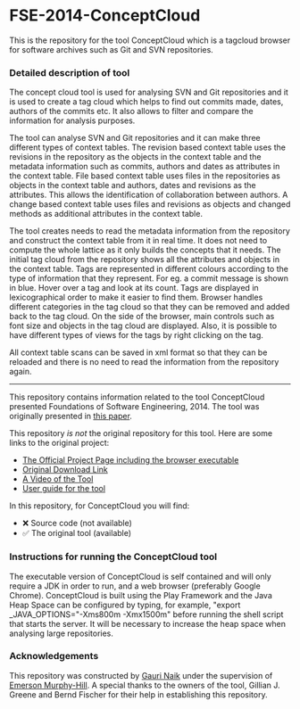 # FSE-2014-ConceptCloud

This is the repository for the tool ConceptCloud which is a tagcloud browser for software archives such as Git and SVN repositories. 

### Detailed description of tool

The concept cloud tool is used for analysing SVN and Git repositories and it is used to create a tag cloud which helps to find out commits made, dates, authors of the commits etc. It also allows to filter and compare the information for analysis purposes. 

The tool can analyse SVN and Git repositories and it can make three different types of context tables. The revision based context table uses the revisions in the repository as the objects in the context table and the metadata information such as commits, authors and dates as attributes in the context table. File based context table uses files in the repositories as objects in the context table and authors, dates and revisions as the attributes. This allows the identification of collaboration between authors. A change based context table uses files and revisions as objects and changed methods as additional attributes in the context table.
 
The tool creates needs to read the metadata information from the repository and construct the context table from it in real time. It does not need to compute the whole lattice as it only builds the concepts that it needs. The initial tag cloud from the repository shows all the attributes and objects in the context table. Tags are represented in different colours according to the type of information that they represent. For eg. a commit message is shown in blue. Hover over a tag and look at its count. Tags are displayed in lexicographical order to make it easier to find them. Browser handles different categories in the tag cloud so that they can be removed and added back to the tag cloud. On the side of the browser, main controls such as font size and objects in the tag cloud are displayed. Also, it is possible to have different types of views for the tags by right clicking on the tag.  

All context table scans can be saved in xml format so that they can be reloaded and there is no need to read the information from the repository again. 

***

This repository contains information related to the tool ConceptCloud presented Foundations of Software Engineering, 2014. The tool was originally presented in [this paper](http://dl.acm.org/citation.cfm?id=2661676).

This repository _is not_ the original repository for this tool. Here are some links to the original project:
* [The Official Project Page including the browser executable](http://www.conceptcloud.org)
* [Original Download Link](http://www.conceptcloud.org/download)
* [A Video of the Tool](https://www.youtube.com/watch?v=hLhW5nI_PSo) 
* [User guide for the tool](http://www.conceptcloud.org/user_guide)

In this repository, for ConceptCloud you will find:
* :x: Source code (not available)
* :white_check_mark: The original tool (available)

### Instructions for running the ConceptCloud tool

The executable version of ConceptCloud is self contained and will only require a JDK in order to run, and a web browser (preferably Google Chrome). ConceptCloud is built using the Play Framework and the Java Heap Space can be configured by typing, for example, "export _JAVA_OPTIONS="-Xms800m -Xmx1500m"  before running the shell script that starts the server. It will be necessary to increase the heap space when analysing large repositories. 

### Acknowledgements

This repository was constructed by [Gauri Naik](https://github.com/gauri145) under the supervision of [Emerson Murphy-Hill](https://github.com/CaptainEmerson). A special thanks to the owners of the tool, Gillian J. Greene and Bernd Fischer for their help in establishing this repository. 

